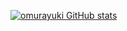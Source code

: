 [![omurayuki GitHub stats](https://github-readme-stats.vercel.app/api?username=omurayuki&show_icons=true&theme=dark)](https://github.com/anuraghazra/github-readme-stats)

<!--
**omurayuki/omurayuki** is a ✨ _special_ ✨ repository because its `README.md` (this file) appears on your GitHub profile.

Here are some ideas to get you started:

- 🔭 I’m currently working on ...
- 🌱 I’m currently learning ...
- 👯 I’m looking to collaborate on ...
- 🤔 I’m looking for help with ...
- 💬 Ask me about ...
- 📫 How to reach me: ...
- 😄 Pronouns: ...
- ⚡ Fun fact: ...
-->
